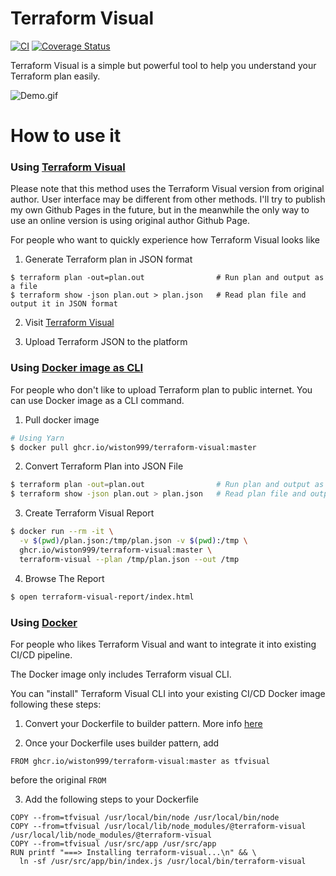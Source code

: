 # Terraform Visual

[![CI](https://github.com/Wiston999/terraform-visual/actions/workflows/push.yml/badge.svg)](https://github.com/Wiston999/terraform-visual/actions/workflows/push.yml)
[![Coverage Status](https://coveralls.io/repos/github/Wiston999/terraform-visual/badge.svg)](https://coveralls.io/github/Wiston999/terraform-visual)

Terraform Visual is a simple but powerful tool to help you understand your Terraform plan easily.

![Demo.gif](https://github.com/Wiston999/terraform-visual/blob/master/docs/demo.gif?raw=true)

# How to use it

### Using [Terraform Visual](https://hieven.github.io/terraform-visual/)
Please note that this method uses the Terraform Visual version from original author. User interface may be different from
other methods.
I'll try to publish my own Github Pages in the future, but in the meanwhile the only way to use an online version is
using original author Github Page.

For people who want to quickly experience how Terraform Visual looks like

1. Generate Terraform plan in JSON format

```shell
$ terraform plan -out=plan.out                # Run plan and output as a file
$ terraform show -json plan.out > plan.json   # Read plan file and output it in JSON format
```

2. Visit [Terraform Visual](https://hieven.github.io/terraform-visual/)

3. Upload Terraform JSON to the platform

### Using [Docker image as CLI](https://github.com/Wiston999/terraform-visual/pkgs/container/terraform-visual)
For people who don't like to upload Terraform plan to public internet. You can use Docker image as a CLI command.

1. Pull docker image
```sh
# Using Yarn
$ docker pull ghcr.io/wiston999/terraform-visual:master

```

2. Convert Terraform Plan into JSON File
```sh
$ terraform plan -out=plan.out                # Run plan and output as a file
$ terraform show -json plan.out > plan.json   # Read plan file and output it in JSON format
```

3. Create Terraform Visual Report
```sh
$ docker run --rm -it \
  -v $(pwd)/plan.json:/tmp/plan.json -v $(pwd):/tmp \
  ghcr.io/wiston999/terraform-visual:master \
  terraform-visual --plan /tmp/plan.json --out /tmp
```

4. Browse The Report
```sh
$ open terraform-visual-report/index.html
```

### Using [Docker](https://github.com/Wiston999/terraform-visual/pkgs/container/terraform-visual)

For people who likes Terraform Visual and want to integrate it into existing CI/CD pipeline.

The Docker image only includes Terraform visual CLI.

You can "install" Terraform Visual CLI into your existing CI/CD Docker image following these steps:

1. Convert your Dockerfile to builder pattern. More info [here](https://docs.docker.com/develop/develop-images/multistage-build/)

2. Once your Dockerfile uses builder pattern, add
```
FROM ghcr.io/wiston999/terraform-visual:master as tfvisual
```
before the original `FROM`

3. Add the following steps to your Dockerfile
```
COPY --from=tfvisual /usr/local/bin/node /usr/local/bin/node
COPY --from=tfvisual /usr/local/lib/node_modules/@terraform-visual /usr/local/lib/node_modules/@terraform-visual
COPY --from=tfvisual /usr/src/app /usr/src/app
RUN printf "===> Installing terraform-visual...\n" && \
  ln -sf /usr/src/app/bin/index.js /usr/local/bin/terraform-visual
```

